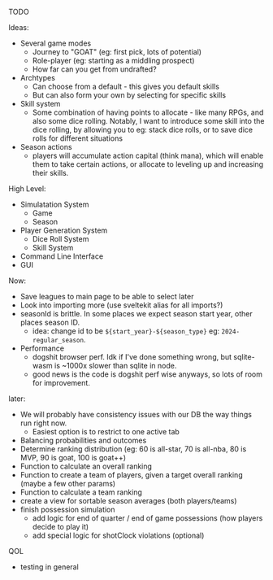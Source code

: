 TODO


Ideas:
- Several game modes
  - Journey to "GOAT" (eg: first pick, lots of potential)
  - Role-player (eg: starting as a middling prospect)
  - How far can you get from undrafted?
- Archtypes
  - Can choose from a default - this gives you default skills
  - But can also form your own by selecting for specific skills
- Skill system
  - Some combination of having points to allocate - like many RPGs, and
    also some dice rolling. Notably, I want to introduce some skill into
    the dice rolling, by allowing you to eg: stack dice rolls, or to
    save dice rolls for different situations
- Season actions
  - players will accumulate action capital (think mana), which will enable them
    to take certain actions, or allocate to leveling up and increasing their skills.

High Level:
- Simulatation System
  - Game
  - Season
- Player Generation System
  - Dice Roll System
  - Skill System
- Command Line Interface
- GUI

Now:
- Save leagues to main page to be able to select later
- Look into importing more (use sveltekit alias for all imports?)
- seasonId is brittle. In some places we expect season start year, other places season ID.
  - idea: change id to be `${start_year}-${season_type}` eg: `2024-regular_season`.
- Performance
  - dogshit browser perf. Idk if I've done something wrong, but sqlite-wasm is ~1000x slower than sqlite in node.
  - good news is the code is dogshit perf wise anyways, so lots of room for improvement.

later:
- We will probably have consistency issues with our DB the way things run right now.
  - Easiest option is to restrict to one active tab
- Balancing probabilities and outcomes
- Determine ranking distribution (eg: 60 is all-star, 70 is all-nba, 80 is MVP, 90 is goat, 100 is goat++)
- Function to calculate an overall ranking
- Function to create a team of players, given a target overall ranking (maybe a few other params)
- Function to calculate a team ranking
- create a view for sortable season averages (both players/teams)
- finish possession simulation
  - add logic for end of quarter / end of game possessions (how players decide to play it) 
  - add special logic for shotClock violations (optional)

QOL
- testing in general
